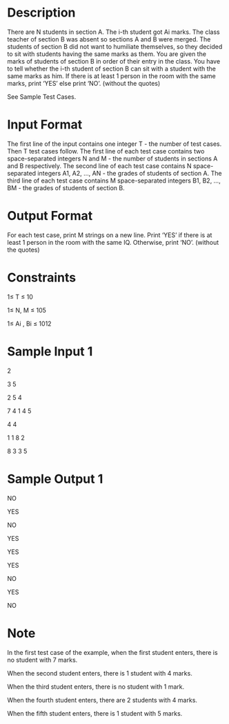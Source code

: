 # Description

There are N students in section A. The i-th student got Ai marks. The class teacher of section B was absent so sections A and B were merged. The students of section B did not want to humiliate themselves, so they decided to sit with students having the same marks as them. You are given the marks of students of section B in order of their entry in the class. You have to tell whether the i-th student of section B can sit with a student with the same marks as him. If there is at least 1 person in the room with the same marks, print ‘YES’ else print ‘NO’. (without the quotes)

See Sample Test Cases.

# Input Format

The first line of the input contains one integer T - the number of test cases. Then T test cases follow.
The first line of each test case contains two space-separated integers N and M - the number of students in sections A and B respectively.
The second line of each test case contains N space-separated integers A1, A2, …, AN - the grades of students of section A.
The third line of each test case contains M space-separated integers B1, B2, …, BM - the grades of students of section B.

# Output Format

For each test case, print M strings on a new line. Print ‘YES’ if there is at least 1 person in the room with the same IQ. Otherwise, print ‘NO’. (without the quotes)

# Constraints

1≤ T ≤ 10

1≤ N, M ≤ 105

1≤ Ai , Bi ≤ 1012

# Sample Input 1

2

3 5

2 5 4

7 4 1 4 5

4 4

1 1 8 2

8 3 3 5

# Sample Output 1
 
NO

YES

NO

YES

YES

YES

NO

YES

NO

# Note

In the first test case of the example, when the first student enters, there is no student with 7 marks.

When the second student enters, there is 1 student with 4 marks.

When the third student enters, there is no student with 1 mark.

When the fourth student enters, there are 2 students with 4 marks.

When the fifth student enters, there is 1 student with 5 marks.

